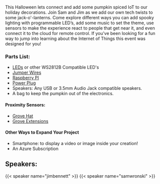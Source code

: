 This Halloween lets connect and add some pumpkin spiced IoT to our holiday decorations. Join Sam and Jim as we add our own tech twists to some jack-o'-lanterns. Come explore different ways you can add spooky lighting with programmable LED’s, add some music to set the theme, use sensors to make the experience react to people that get near it, and even connect it to the cloud for remote control. If you’ve been looking for a fun way to jump into learning about the Internet of Things this event was designed for you! 

### Parts List: 

* [LEDs](https://www.amazon.com/dp/B09BN8LR3X) or other WS2812B Compatible LED's 
* [Jumper Wires](https://www.amazon.com/Elegoo-EL-CP-004-Multicolored-Breadboard-arduino/dp/B01EV70C78/)
* [Raspberry PI](https://www.pishop.us/product/raspberry-pi-4-model-b-4gb/)
* [Power Plug](https://www.amazon.com/ALITOVE-Converter-100-240V-Transformer-5-5x2-5mm/dp/B0852HL336/)
* Speakers: Any USB or 3.5mm Audio Jack compatible speakers. 
* A bag to keep the pumpkin out of the electronics. 

#### Proximity Sensors: 

* [Grove Hat](https://www.amazon.com/Grove-Raspberry-Support-Build-12-bit/dp/B095C8CLX8/)
* [Grove Extensions](https://www.amazon.com/SeeedStudio-Grove-Flight-Distance-VL53L0X/dp/B07Q1YBH99)

#### Other Ways to Expand Your Project 

* Smartphone: to display a video or image inside your creation! 
* An Azure Subscription 
 

## Speakers: 

{{< speaker name="jimbennett" >}}
{{< speaker name="samwronski" >}}